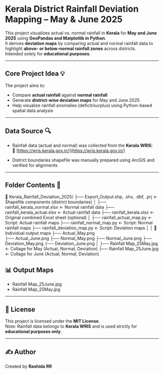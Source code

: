 # Kerala District Rainfall Deviation Mapping – May & June 2025

This project visualizes actual vs. normal rainfall in **Kerala** for **May and June 2025** using **GeoPandas and Matplotlib in Python**.  
It derives **deviation maps** by comparing actual and normal rainfall data to highlight **above- or below-normal rainfall zones** across districts.  
Intended solely for **educational purposes**.

---

## Core Project Idea 💡

The project aims to:
- Compare **actual rainfall** against **normal rainfall**
- Generate **district-wise deviation maps** for May and June 2025
- Help visualize rainfall anomalies (deficit/surplus) using Python-based spatial data analysis

---

## Data Source 🔍

- Rainfall data (actual and normal) was collected from the **Kerala WRIS**:  
  🔗 [https://wris.kerala.gov.in/](https://wris.kerala.gov.in/)

- District boundaries shapefile was manually prepared using ArcGIS and verified for alignments
---
## Folder Contents 📂

📂 Kerala_Rainfall_Deviation_2025/
├── Export_Output.shp, .shx, .dbf, .prj       ← Shapefile components (district boundaries)
│
├── rainfall_kerala_normal.xlsx               ← Normal rainfall data
├── rainfall_kerala_actual.xlsx               ← Actual rainfall data
├── rainfall_kerala.xlsx                      ← Original combined Excel sheet (optional)
│
├── rainfall_actual_map.py                    ← Script: Actual rainfall maps
├── rainfall_normal_map.py                    ← Script: Normal rainfall maps
├── rainfall_deviation_map.py                 ← Script: Deviation maps
│
│   📄 Individual output maps
├── Actual_May.png                            
├── Actual_June.png
├── Normal_May.png
├── Normal_June.png
├── Deviation_May.png
├── Deviation_June.png
│
├── Rainfall Map_25May.jpg                    ← Collage for May (Actual, Normal, Deviation)
├── Rainfall Map_25June.jpg                   ← Collage for June (Actual, Normal, Deviation)

## 📊 Output Maps

- Rainfall Map_25June.jpg
- Rainfall Map_25May.jpg
---

## 📜 License

This project is licensed under the **MIT License**.  
Note: Rainfall data belongs to **Kerala WRIS** and is used strictly for **educational purposes only**.

---

## ✍️ Author

Created by **Rashida RR**  

